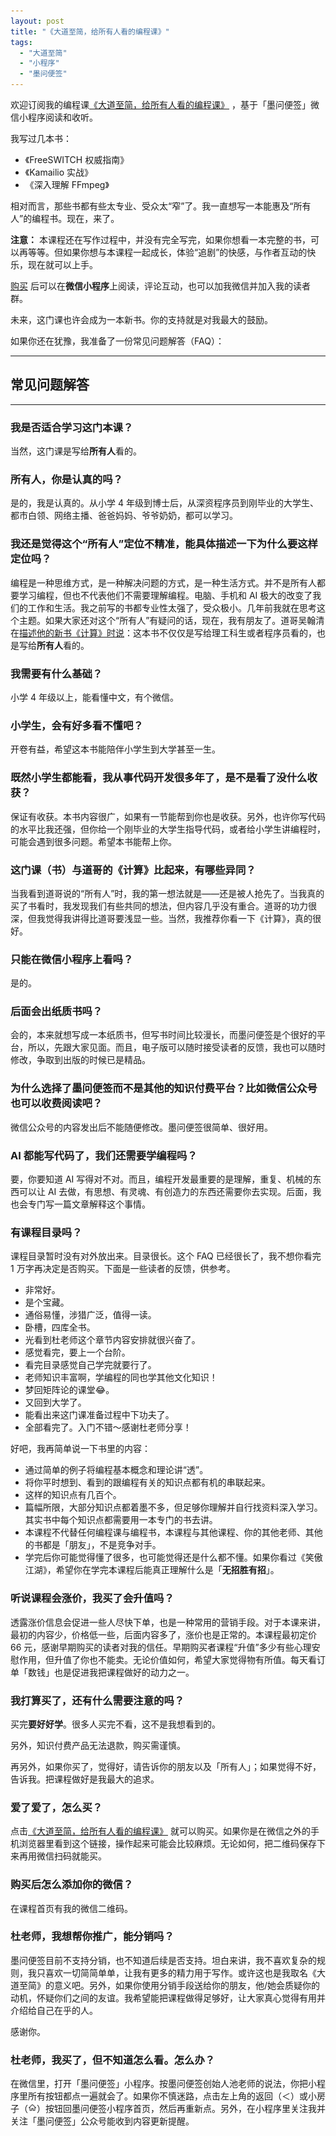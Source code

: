 ```yaml
---
layout: post
title: "《大道至简，给所有人看的编程课》"
tags:
  - "大道至简"
  - "小程序"
  - "墨问便签"
---
```


欢迎订阅我的编程课[《大道至简，给所有人看的编程课》](https://note.mowen.cn/note-intro/?noteUuid=Fj65tBfKpyvQrZEuFCmmT) ，基于「墨问便签」微信小程序阅读和收听。

我写过几本书：

- 《FreeSWITCH 权威指南》
- 《Kamailio 实战》
- 《深入理解 FFmpeg》

相对而言，那些书都有些太专业、受众太“窄”了。我一直想写一本能惠及“所有人”的编程书。现在，来了。

**注意：** 本课程还在写作过程中，并没有完全写完，如果你想看一本完整的书，可以再等等。但如果你想与本课程一起成长，体验“追剧”的快感，与作者互动的快乐，现在就可以上手。

[购买]((https://note.mowen.cn/note-intro/?noteUuid=Fj65tBfKpyvQrZEuFCmmT)) 后可以在**微信小程序**上阅读，评论互动，也可以加我微信并加入我的读者群。

未来，这门课也许会成为一本新书。你的支持就是对我最大的鼓励。

如果你还在犹豫，我准备了一份常见问题解答（FAQ）：

---

## 常见问题解答

---

### 我是否适合学习这门本课？

当然，这门课是写给**所有人**看的。

### 所有人，你是认真的吗？

是的，我是认真的。从小学 4 年级到博士后，从深资程序员到刚毕业的大学生、都市白领、网络主播、爸爸妈妈、爷爷奶奶，都可以学习。

### 我还是觉得这个“所有人”定位不精准，能具体描述一下为什么要这样定位吗？

编程是一种思维方式，是一种解决问题的方式，是一种生活方式。并不是所有人都要学习编程，但也不代表他们不需要理解编程。电脑、手机和 AI 极大的改变了我们的工作和生活。我之前写的书都专业性太强了，受众极小。几年前我就在思考这个主题。如果大家还对这个“所有人”有疑问的话，现在，我有朋友了。道哥吴翰清在[描述他的新书《计算》时说](https://www.zhihu.com/question/627862501)：这本书不仅仅是写给理工科生或者程序员看的，也是写给**所有人**看的。

### 我需要有什么基础？

小学 4 年级以上，能看懂中文，有个微信。

### 小学生，会有好多看不懂吧？

开卷有益，希望这本书能陪伴小学生到大学甚至一生。

### 既然小学生都能看，我从事代码开发很多年了，是不是看了没什么收获？

保证有收获。本书内容很广，如果有一节能帮到你也是收获。另外，也许你写代码的水平比我还强，但你给一个刚毕业的大学生指导代码，或者给小学生讲编程时，可能会遇到很多问题。希望本书能帮上你。

### 这门课（书）与道哥的《计算》比起来，有哪些异同？

当我看到道哥说的“所有人”时，我的第一想法就是——还是被人抢先了。当我真的买了书看时，我发现我们有些共同的想法，但内容几乎没有重合。道哥的功力很深，但我觉得我讲得比道哥要浅显一些。当然，我推荐你看一下《计算》，真的很好。

### 只能在微信小程序上看吗？

是的。

### 后面会出纸质书吗？

会的，本来就想写成一本纸质书，但写书时间比较漫长，而墨问便签是个很好的平台，所以，先跟大家见面。而且，电子版可以随时接受读者的反馈，我也可以随时修改，争取到出版的时候已是精品。

### 为什么选择了墨问便签而不是其他的知识付费平台？比如微信公众号也可以收费阅读吧？

微信公众号的内容发出后不能随便修改。墨问便签很简单、很好用。

### AI 都能写代码了，我们还需要学编程吗？

要，你要知道 AI 写得对不对。而且，编程开发最重要的是理解，重复、机械的东西可以让 AI 去做，有思想、有灵魂、有创造力的东西还需要你去实现。后面，我也会专门写一篇文章解释这个事情。

### 有课程目录吗？

课程目录暂时没有对外放出来。目录很长。这个 FAQ 已经很长了，我不想你看完 1 万字再决定是否购买。下面是一些读者的反馈，供参考。

- 非常好。
- 是个宝藏。
- 通俗易懂，涉猎广泛，值得一读。
- 卧槽，四库全书。
- 光看到杜老师这个章节内容安排就很兴奋了。
- 感觉看完，要上一个台阶。
- 看完目录感觉自己学完就要行了。
- 老师知识丰富啊，学编程的同也学其他文化知识！
- 梦回矩阵论的课堂😂。
- 又回到大学了。
- 能看出来这门课准备过程中下功夫了。
- 全部看完了。入门不错～感谢杜老师分享！

好吧，我再简单说一下书里的内容：

- 通过简单的例子将编程基本概念和理论讲“透”。
- 将你平时想到、看到的跟编程有关的知识点都有机的串联起来。
- 这样的知识点有几百个。
- 篇幅所限，大部分知识点都着墨不多，但足够你理解并自行找资料深入学习。其实书中每个知识点都需要用一本专门的书去讲。
- 本课程不代替任何编程课与编程书，本课程与其他课程、你的其他老师、其他的书都是「朋友」，不是竞争对手。
- 学完后你可能觉得懂了很多，也可能觉得还是什么都不懂。如果你看过《笑傲江湖》，希望你在学完本课程后能真正理解什么是「**无招胜有招**」。

### 听说课程会涨价，我买了会升值吗？

透露涨价信息会促进一些人尽快下单，也是一种常用的营销手段。对于本课来讲，最初的内容少，价格低一些，后面内容多了，涨价也是正常的。本课程最初定价 66 元，感谢早期购买的读者对我的信任。早期购买者课程“升值”多少有些心理安慰作用，但升值了你也不能卖。无论价值如何，希望大家觉得物有所值。每天看订单「数钱」也是促进我把课程做好的动力之一。

### 我打算买了，还有什么需要注意的吗？

买完**要好好学**。很多人买完不看，这不是我想看到的。

另外，知识付费产品无法退款，购买需谨慎。

再另外，如果你买了，觉得好，请告诉你的朋友以及「所有人」；如果觉得不好，告诉我。把课程做好是我最大的追求。

### 爱了爱了，怎么买？

点击[《大道至简，给所有人看的编程课》](https://note.mowen.cn/note-intro/?noteUuid=Fj65tBfKpyvQrZEuFCmmT) 就可以购买。如果你是在微信之外的手机浏览器里看到这个链接，操作起来可能会比较麻烦。无论如何，把二维码保存下来再用微信扫码就能买。

### 购买后怎么添加你的微信？

在课程首页有我的微信二维码。

### 杜老师，我想帮你推广，能分销吗？

墨问便签目前不支持分销，也不知道后续是否支持。坦白来讲，我不喜欢复杂的规则，我只喜欢一切简简单单，让我有更多的精力用于写作。或许这也是我取名《大道至简》的意义吧。另外，如果你使用分销手段送给你的朋友，他/她会质疑你的动机，怀疑你们之间的友谊。我希望能把课程做得足够好，让大家真心觉得有用并介绍给自己在乎的人。

感谢你。

### 杜老师，我买了，但不知道怎么看。怎么办？

在微信里，打开「墨问便签」小程序。按墨问便签创始人池老师的说法，你把小程序里所有按钮都点一遍就会了。如果你不慎迷路，点击左上角的返回（＜）或小房子（<img src="/images/house.svg" style="width:1em"/>）按钮回墨问便签小程序首页，然后再重新点。另外，在小程序里关注我并关注「墨问便签」公众号能收到内容更新提醒。
